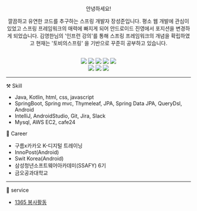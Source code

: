 <div align="center">

 안녕하세요! 
 
 깔끔하고 유연한 코드를 추구하는 스프링 개발자 장성준입니다.
 평소 웹 개발에 관심이 있었고 스프링 프레임워크의 매력에 빠지게 되어 안드로이드 진영에서 포지션을 변경하게 되었습니다.
 김영한님의 '인프런 강의'를 통해 스프링 프레임워크의 개념을 확립하였고 현재는 '토비의스프링' 을 기반으로 꾸준히 공부하고 있습니다.

 <br/>

 <img src="https://img.shields.io/badge/Kotlin-7F52FF?style=for-the-badge&logo=Kotlin&logoColor=white">
 <img src="https://img.shields.io/badge/Java-007396?style=for-the-badge&logo=Java&logoColor=white">
 <img src="https://img.shields.io/badge/html-E34F26?style=for-the-badge&logo=html5&logoColor=white">
 <img src="https://img.shields.io/badge/css-1572B6?style=for-the-badge&logo=css3&logoColor=white">
 <img src="https://img.shields.io/badge/javascript-F7DF1E?style=for-the-badge&logo=javascript&logoColor=black">

 <br/>
 
 <img src="https://img.shields.io/badge/Spring-6DB33F?style=for-the-badge&logo=Spring&logoColor=white"> 
 <img src="https://img.shields.io/badge/Android-3DDC84?style=for-the-badge&logo=Android&logoColor=white">
 <img src="https://img.shields.io/badge/mysql-4479A1?style=for-the-badge&logo=mysql&logoColor=white">

</div>

***

⚒️ Skill
- Java, Kotlin, html, css, javascript
- SpringBoot, Spring mvc, Thymeleaf, JPA, Spring Data JPA, QueryDsl, Android
- IntelliJ, AndroidStudio, Git, Jira, Slack
- Mysql, AWS EC2, cafe24

📝 Career

- 구름x카카오 K-디지털 트레이닝
- InnoPost(Android)
- Swit Korea(Android)
- 삼성청년소프트웨어아카데미(SSAFY) 6기
- 금오공과대학교

***

🎈 service 

 - [1365 봉사활동](https://play.google.com/store/apps/details?id=g6y116.volunteer)
